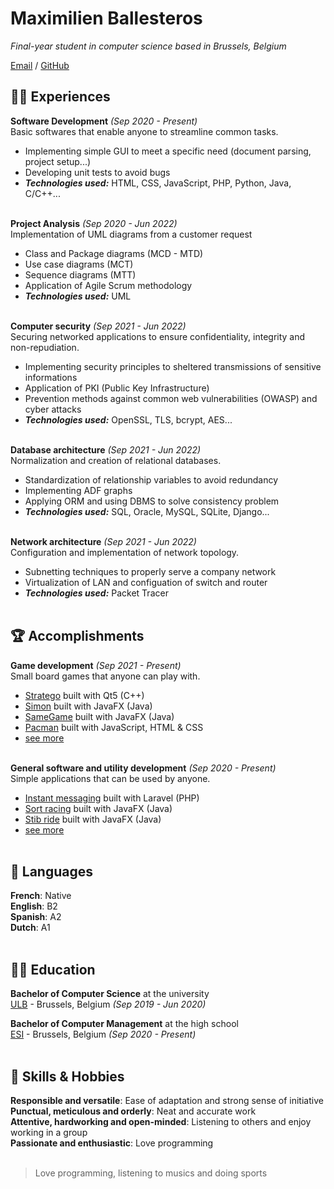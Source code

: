 # Maximilien Ballesteros

_Final-year student in computer science based in Brussels, Belgium_ <br>

[Email](mailto:maxou.info@gmail.com) / [GitHub](https://github.com/Patacode/)

## 👨‍💻 Experiences

**Software Development** _(Sep 2020 - Present)_ <br>
Basic softwares that enable anyone to streamline common tasks.
  - Implementing simple GUI to meet a specific need (document parsing, project setup...)
  - Developing unit tests to avoid bugs
  - **_Technologies used:_** HTML, CSS, JavaScript, PHP, Python, Java, C/C++...
<br><br>

**Project Analysis** _(Sep 2020 - Jun 2022)_ <br>
Implementation of UML diagrams from a customer request
  - Class and Package diagrams (MCD - MTD)
  - Use case diagrams (MCT)
  - Sequence diagrams (MTT)
  - Application of Agile Scrum methodology
  - **_Technologies used:_** UML
<br><br>

**Computer security** _(Sep 2021 - Jun 2022)_ <br>
Securing networked applications to ensure confidentiality, integrity and non-repudiation.
  - Implementing security principles to sheltered transmissions of sensitive informations
  - Application of PKI (Public Key Infrastructure)
  - Prevention methods against common web vulnerabilities (OWASP) and cyber attacks
  - **_Technologies used:_** OpenSSL, TLS, bcrypt, AES...
<br><br>

**Database architecture** _(Sep 2021 - Jun 2022)_ <br>
Normalization and creation of relational databases.
  - Standardization of relationship variables to avoid redundancy
  - Implementing ADF graphs
  - Applying ORM and using DBMS to solve consistency problem
  - **_Technologies used:_** SQL, Oracle, MySQL, SQLite, Django...
<br><br>

**Network architecture** _(Sep 2021 - Jun 2022)_ <br>
Configuration and implementation of network topology.
  - Subnetting techniques to properly serve a company network
  - Virtualization of LAN and configuation of switch and router
  - **_Technologies used:_** Packet Tracer
<br><br>

## 🏆 Accomplishments

**Game development** _(Sep 2021 - Present)_ <br>
Small board games that anyone can play with.
  - [Stratego](https://github.com/Patacode/stratego) built with Qt5 (C++)
  - [Simon](https://github.com/Patacode/simon) built with JavaFX (Java)
  - [SameGame](https://github.com/Patacode/same-game) built with JavaFX (Java)
  - [Pacman](https://github.com/Patacode/pacman) built with JavaScript, HTML & CSS
  - [see more](https://github.com/Patacode?tab=repositories)
<br><br>

**General software and utility development** _(Sep 2020 - Present)_ <br>
Simple applications that can be used by anyone.
  - [Instant messaging](https://github.com/Patacode/instant-messaging) built with Laravel (PHP)
  - [Sort racing](https://github.com/Patacode/sorting-race) built with JavaFX (Java)
  - [Stib ride](https://github.com/Patacode/stib-ride) built with JavaFX (Java)
  - [see more](https://github.com/Patacode?tab=repositories)
<br><br>

## 💬 Languages

**French**: Native <br>
**English**: B2 <br>
**Spanish**: A2 <br>
**Dutch**: A1
<br><br>

## 👨‍🎓 Education

**Bachelor of Computer Science** at the university<br>
[ULB](https://www.ulb.be/) - Brussels, Belgium _(Sep 2019 - Jun 2020)_ <br>

**Bachelor of Computer Management** at the high school<br>
[ESI](https://www.he2b.be/campus-esi/) - Brussels, Belgium _(Sep 2020 - Present)_
<br><br>

## 🎯 Skills & Hobbies

**Responsible and versatile**: Ease of adaptation and strong sense of initiative <br>
**Punctual, meticulous and orderly**: Neat and accurate work <br>
**Attentive, hardworking and open-minded**: Listening to others and enjoy working in a group <br>
**Passionate and enthusiastic**: Love programming
<br><br>

> Love programming, listening to musics and doing sports
